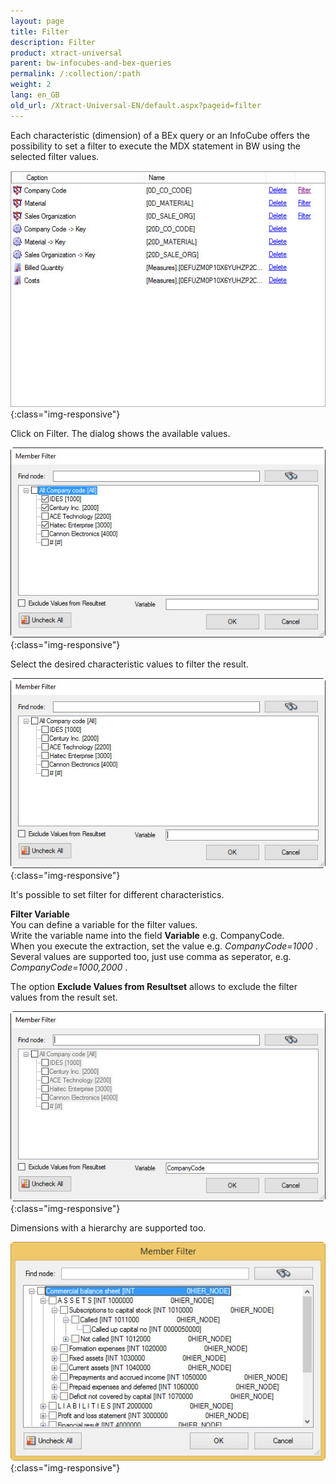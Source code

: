 ```yaml
---
layout: page
title: Filter
description: Filter
product: xtract-universal
parent: bw-infocubes-and-bex-queries
permalink: /:collection/:path
weight: 2
lang: en_GB
old_url: /Xtract-Universal-EN/default.aspx?pageid=filter
---
```


Each characteristic (dimension) of a BEx query or an InfoCube offers the possibility to set a filter to execute the MDX statement in BW using the selected filter values. 

![BWCube-Filter-01](/img/content/BWCube-Filter-01.jpg){:class="img-responsive"}

Click on Filter. The dialog shows the available values.  

![BWCube-Filter-02](/img/content/BWCube-Filter-02.jpg){:class="img-responsive"}

Select the desired characteristic values to filter the result.  

![BWCube-Filter-03](/img/content/BWCube-Filter-03.jpg){:class="img-responsive"}

It's possible to set filter for different characteristics.  

**Filter Variable** <br>
You can define a variable for the filter values.  
Write the variable name into the field **Variable** e.g. CompanyCode.<br>
When you execute the extraction, set the value e.g. *CompanyCode=1000* .<br>
Several values are supported too, just use comma as seperator, e.g. *CompanyCode=1000,2000* .

The option **Exclude Values from Resultset** allows to exclude the filter values from the result set. 

![BWCube-Filter-03-a](/img/content/BWCube-Filter-03-a.jpg){:class="img-responsive"}

Dimensions with a hierarchy are supported too. 

![BWCube_Hierarchy](/img/content/BWCube_Hierarchy.jpg){:class="img-responsive"}